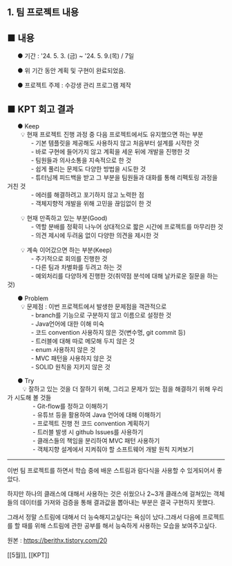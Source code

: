 ## **1\. 팀 프로젝트 내용**

## ■ 내용

      ● 기간 : '24. 5. 3. (금) ~ '24. 5. 9.(목) / 7일

      ● 위 기간 동안 계획 및 구현이 완료되었음.

      ● 프로젝트 주제 : 수강생 관리 프로그램 제작

## ■ KPT 회고 결과

      ● Keep  
        💡 현재 프로젝트 진행 과정 중 다음 프로젝트에서도 유지했으면 하는 부분  
              - 기본 템플릿을 제공해도 사용하지 않고 처음부터 설계를 시작한 것  
              - 바로 구현에 들어가지 않고 계획을 세운 뒤에 개발을 진행한 것  
              - 팀원들과 의사소통을 지속적으로 한 것  
              - 쉽게 풀리는 문제도 다양한 방법을 시도한 것  
              - 튜터님께 피드백을 받고 그 부분을 팀원들과 대화를 통해 리펙토링 과정을 거친 것  
              - 에러를 해결하려고 포기하지 않고 노력한 점  
              - 객체지향적 개발을 위해 고민을 끊임없이 한 것

  
        💡 현재 만족하고 있는 부분(Good)  
              - 역할 분배를 정확히 나누어 상대적으로 짧은 시간에 프로젝트를 마무리한 것  
              - 의견 제시에 두려움 없이 다양한 의견을 제시한 것  
  
        💡 계속 이어갔으면 하는 부분(Keep)  
              - 주기적으로 회의를 진행한 것  
              - 다른 팀과 차별화를 두려고 하는 것  
              - 예외처리를 다양하게 진행한 것(취약점 분석에 대해 날카로운 질문을 하는 것)  

      ● Problem  
        💡 문제점 : 이번 프로젝트에서 발생한 문제점을 객관적으로  
              - branch를 기능으로 구분하지 않고 이름으로 설정한 것  
              - Java언어에 대한 이해 미숙  
              - 코드 convention 사용하지 않은 것(변수명, git commit 등)  
              - 트러블에 대해 따로 메모해 두지 않은 것  
              - enum 사용하지 않은 것  
              - MVC 패턴을 사용하지 않은 것  
              - SOLID 원칙을 지키지 않은 것

      ● Try  
         💡 잘하고 있는 것을 더 잘하기 위해, 그리고 문제가 있는 점을 해결하기 위해 우리가 시도해 볼 것들  
               - Git-flow를 정하고 이해하기  
               - 유튜브 등을 활용하여 Java 언어에 대해 이해하기  
               - 프로젝트 진행 전 코드 convention 계획하기  
               - 트러블 발생 시 github Issues를 사용하기  
               - 클래스들의 책임을 분리하여 MVC 패턴 사용하기  
               - 객체지향 설계에서 지켜줘야 할 소프트웨어 개발 원칙 지켜보기

---

이번 팀 프로젝트를 하면서 학습 중에 배운 스트림과 람다식을 사용할 수 있게되어서 좋았다.

하지만 하나의 클래스에 대해서 사용하는 것은 쉬웠으나 2~3개 클래스에 걸쳐있는 객체들의 데이터를 가져와 검증을 통해 결과값을 뽑아내는 부분은 결국 구현하지 못했다.

그래서 정말 스트림에 대해서 더 능숙해지고싶다는 욕심이 났다.그래서 다음에 프로젝트를 할 때를 위해 스트림에 관한 공부를 해서 능숙하게 사용하는 모습을 보여주고싶다.

원본 : https://berithx.tistory.com/20

[[5월]], [[KPT]] 